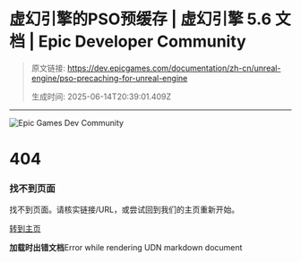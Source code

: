 # 虚幻引擎的PSO预缓存 | 虚幻引擎 5.6 文档 | Epic Developer Community

> 原文链接: https://dev.epicgames.com/documentation/zh-cn/unreal-engine/pso-precaching-for-unreal-engine
> 
> 生成时间: 2025-06-14T20:39:01.409Z

---

 

![Epic Games Dev Community](https://edc-cdn.net/assets/images/logo-dev-community.svg)

# 404

### 找不到页面

找不到页面。请核实链接/URL，或尝试回到我们的主页重新开始。

[转到主页](https://dev.epicgames.com/community/)

  

**加载时出错文档**Error while rendering UDN markdown document